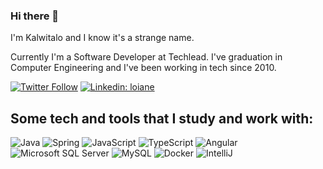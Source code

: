
### Hi there 👋


I'm Kalwitalo and I know it's a strange name.

Currently I'm a Software Developer at Techlead. I've graduation in Computer Engineering and I've been working in tech since 2010.

[![Twitter Follow](https://img.shields.io/twitter/follow/loiane?style=social)](https://twitter.com/kalwitalo)
[![Linkedin: loiane](https://img.shields.io/badge/-Linkedin-blue?style=flat-square&logo=Linkedin&logoColor=white&link=https://www.linkedin.com/in/kalwitalo/)](https://www.linkedin.com/in/kalwitalo/)

## Some tech and tools that I study and work with:

![Java](https://img.shields.io/badge/-Java-007396?style=flat-square&logo=java)
![Spring](https://img.shields.io/badge/-Spring-6DB33F?style=flat-square&logo=spring&logoColor=white)
![JavaScript](https://img.shields.io/badge/-JavaScript-black?style=flat-square&logo=javascript)
![TypeScript](https://img.shields.io/badge/-TypeScript-007ACC?style=flat-square&logo=typescript)
![Angular](https://img.shields.io/badge/-Angular-DD0031?style=flat-square&logo=angular)
![Microsoft SQL Server](https://img.shields.io/badge/-SQL%20Server-CC2927?style=flat-square&logo=microsoft-sql-server&logoColor=white)
![MySQL](https://img.shields.io/badge/-MySQL-4479A1?style=flat-square&logo=mysql&logoColor=white)
![Docker](https://img.shields.io/badge/-Docker-2496ED?style=flat-square&logo=docker&logoColor=white)
![IntelliJ](https://img.shields.io/badge/-IntelliJ%20IDEA-black?style=flat-square&logo=intellij-idea&logoColor=white)
